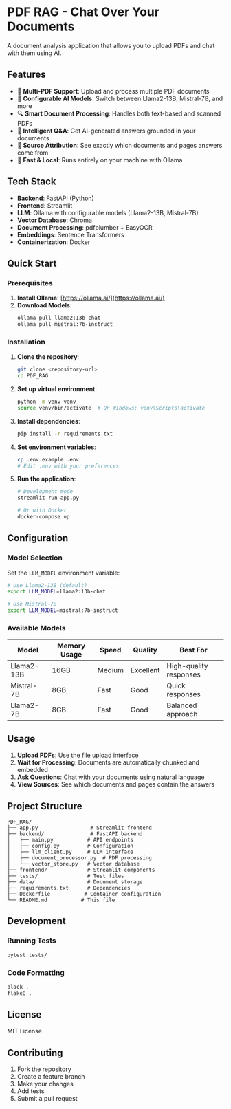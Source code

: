 # PDF RAG - Chat Over Your Documents

A document analysis application that allows you to upload PDFs and chat with them using AI.

## Features

- 📄 **Multi-PDF Support**: Upload and process multiple PDF documents
- 🤖 **Configurable AI Models**: Switch between Llama2-13B, Mistral-7B, and more
- 🔍 **Smart Document Processing**: Handles both text-based and scanned PDFs
- 🧠 **Intelligent Q&A**: Get AI-generated answers grounded in your documents
- 📍 **Source Attribution**: See exactly which documents and pages answers come from
- 🚀 **Fast & Local**: Runs entirely on your machine with Ollama

## Tech Stack

- **Backend**: FastAPI (Python)
- **Frontend**: Streamlit
- **LLM**: Ollama with configurable models (Llama2-13B, Mistral-7B)
- **Vector Database**: Chroma
- **Document Processing**: pdfplumber + EasyOCR
- **Embeddings**: Sentence Transformers
- **Containerization**: Docker

## Quick Start

### Prerequisites

1. **Install Ollama**: [https://ollama.ai/](https://ollama.ai/)
2. **Download Models**:
   ```bash
   ollama pull llama2:13b-chat
   ollama pull mistral:7b-instruct
   ```

### Installation

1. **Clone the repository**:
   ```bash
   git clone <repository-url>
   cd PDF_RAG
   ```

2. **Set up virtual environment**:
   ```bash
   python -m venv venv
   source venv/bin/activate  # On Windows: venv\Scripts\activate
   ```

3. **Install dependencies**:
   ```bash
   pip install -r requirements.txt
   ```

4. **Set environment variables**:
   ```bash
   cp .env.example .env
   # Edit .env with your preferences
   ```

5. **Run the application**:
   ```bash
   # Development mode
   streamlit run app.py
   
   # Or with Docker
   docker-compose up
   ```

## Configuration

### Model Selection

Set the `LLM_MODEL` environment variable:
```bash
# Use Llama2-13B (default)
export LLM_MODEL=llama2:13b-chat

# Use Mistral-7B
export LLM_MODEL=mistral:7b-instruct
```

### Available Models

| Model | Memory Usage | Speed | Quality | Best For |
|-------|--------------|-------|---------|----------|
| Llama2-13B | 16GB | Medium | Excellent | High-quality responses |
| Mistral-7B | 8GB | Fast | Good | Quick responses |
| Llama2-7B | 8GB | Fast | Good | Balanced approach |

## Usage

1. **Upload PDFs**: Use the file upload interface
2. **Wait for Processing**: Documents are automatically chunked and embedded
3. **Ask Questions**: Chat with your documents using natural language
4. **View Sources**: See which documents and pages contain the answers

## Project Structure

```
PDF_RAG/
├── app.py                 # Streamlit frontend
├── backend/               # FastAPI backend
│   ├── main.py           # API endpoints
│   ├── config.py         # Configuration
│   ├── llm_client.py     # LLM interface
│   ├── document_processor.py  # PDF processing
│   └── vector_store.py   # Vector database
├── frontend/             # Streamlit components
├── tests/                # Test files
├── data/                 # Document storage
├── requirements.txt      # Dependencies
├── Dockerfile           # Container configuration
└── README.md           # This file
```

## Development

### Running Tests
```bash
pytest tests/
```

### Code Formatting
```bash
black .
flake8 .
```

## License

MIT License

## Contributing

1. Fork the repository
2. Create a feature branch
3. Make your changes
4. Add tests
5. Submit a pull request 